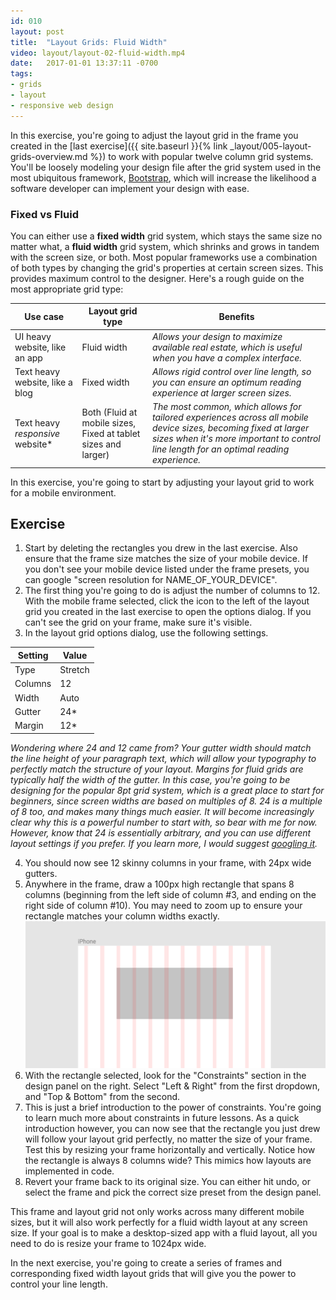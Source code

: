 ```yaml
---
id: 010
layout: post
title:  "Layout Grids: Fluid Width"
video: layout/layout-02-fluid-width.mp4
date:   2017-01-01 13:37:11 -0700
tags:
- grids
- layout
- responsive web design
---
```

In this exercise, you're going to adjust the layout grid in the frame you created in the [last exercise]({{ site.baseurl }}{% link _layout/005-layout-grids-overview.md %}) to work with popular twelve column grid systems. You'll be loosely modeling your design file after the grid system used in the most ubiquitous framework, [Bootstrap](https://getbootstrap.com/), which will increase the likelihood a software developer can implement your design with ease.

### Fixed vs Fluid

You can either use a **fixed width** grid system, which stays the same size no matter what, a **fluid width** grid system, which shrinks and grows in tandem with the screen size, or both. Most popular frameworks use a combination of both types by changing the grid's properties at certain screen sizes. This provides maximum control to the designer. Here's a rough guide on the most appropriate grid type:

| Use case | Layout grid type | Benefits |
|-|-|-|
| UI heavy website, like an app | Fluid width | *Allows your design to maximize available real estate, which is useful when you have a complex interface.* |
| Text heavy website, like a blog | Fixed width | *Allows rigid control over line length, so you can ensure an optimum reading experience at larger screen sizes.* |
| Text heavy *responsive* website* | Both (Fluid at mobile sizes, Fixed at tablet sizes and larger) | *The most common, which allows for tailored experiences across all mobile device sizes, becoming fixed at larger sizes when it's more important to control line length for an optimal reading experience.* |

In this exercise, you're going to start by adjusting your layout grid to work for a mobile environment.

<!--more-->
## Exercise

1. Start by deleting the rectangles you drew in the last exercise. Also ensure that the frame size matches the size of your mobile device. If you don't see your mobile device listed under the frame presets, you can google "screen resolution for NAME_OF_YOUR_DEVICE".
2. The first thing you're going to do is adjust the number of columns to 12. With the mobile frame selected, click the icon to the left of the layout grid you created in the last exercise to open the options dialog. If you can't see the grid on your frame, make sure it's <span data-keyCombo="show-hide-grid">visible</span>.
3. In the layout grid options dialog, use the following settings.

| Setting | Value |
|-|-|
| Type | Stretch |
| Columns | 12 |
| Width | Auto |
| Gutter | 24* |
| Margin | 12* |

*Wondering where 24 and 12 came from? Your gutter width should match the line height of your paragraph text, which will allow your typography to perfectly match the structure of your layout. Margins for fluid grids are typically half the width of the gutter. In this case, you're going to be designing for the popular 8pt grid system, which is a great place to start for beginners, since screen widths are based on multiples of 8. 24 is a multiple of 8 too, and makes many things much easier. It will become increasingly clear why this is a powerful number to start with, so bear with me for now. However, know that 24 is essentially arbitrary, and you can use different layout settings if you prefer. If you learn more, I would suggest [googling it](https://www.google.com/search?q=8+pt+grid).*

4. You should now see 12 skinny columns in your frame, with 24px wide gutters.
5. Anywhere in the frame, draw a 100px high rectangle that spans 8 columns (beginning from the left side of column #3, and ending on the right side of column #10). You may need to zoom up to ensure your rectangle matches your column widths exactly.
![8 column rectangle](/images/layout/layout-grids-fluid-width-01.png)
6. With the rectangle selected, look for the "Constraints" section in the design panel on the right. Select "Left & Right" from the first dropdown, and "Top & Bottom" from the second.
7. This is just a brief introduction to the power of constraints. You're going to learn much more about constraints in future lessons. As a quick introduction however, you can now see that the rectangle you just drew will follow your layout grid perfectly, no matter the size of your frame. Test this by resizing your frame horizontally and vertically. Notice how the rectangle is always 8 columns wide? This mimics how layouts are implemented in code.
8. Revert your frame back to its original size. You can either hit <span data-keyCombo="undo">undo</span>, or select the frame and pick the correct size preset from the design panel.

This frame and layout grid not only works across many different mobile sizes, but it will also work perfectly for a fluid width layout at any screen size. If your goal is to make a desktop-sized app with a fluid layout, all you need to do is resize your frame to 1024px wide.

In the next exercise, you're going to create a series of frames and corresponding fixed width layout grids that will give you the power to control your line length.
